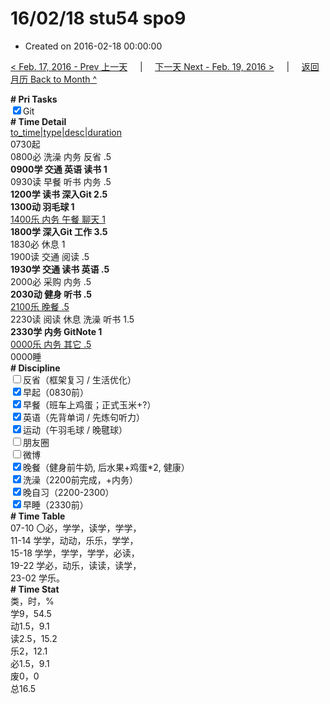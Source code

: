 # 16/02/18 stu54 spo9

- Created on 2016-02-18 00:00:00

[< Feb. 17, 2016 - Prev 上一天](/_archived/lifelogs/2016/02/d17.md) &nbsp; &nbsp; | &nbsp; &nbsp; [下一天 Next - Feb. 19, 2016 >](/_archived/lifelogs/2016/02/d19.md) &nbsp; &nbsp; |  &nbsp; &nbsp; [返回月历 Back to Month ^](/_archived/lifelogs/2016/02/index.md)
<br/><div><b># Pri Tasks</b></div><div><input checked="true" type="checkbox"/>Git</div><div><b># Time Detail</b></div><div><u>to_time|type|desc|duration</u></div><div>0730起</div><div>0800必 洗澡 内务 反省 .5</div><div><b>0900学 交通 英语 读书 1</b></div><div>0930读 早餐 听书 内务 .5</div><div><b>1200学 读书 深入Git 2.5</b></div><div><b>1300动 羽毛球 1</b></div><div><u>1400乐 内务 午餐 聊天 1</u></div><div><b>1800学 深入Git 工作 3.5</b></div><div>1830必 休息 1</div><div>1900读 交通 阅读 .5</div><div><b>1930学 交通 读书 英语 .5</b></div><div>2000必 采购 内务 .5</div><div><b>2030动 健身 听书 .5</b></div><div><u>2100乐 晚餐 .5</u></div><div>2230读 阅读 休息 洗澡 听书 1.5</div><div><b>2330学 内务 GitNote 1</b></div><div><u>0000乐 内务 其它 .5</u></div><div>0000睡</div><div><b># Discipline</b></div><div><input type="checkbox"/>反省（框架复习 / 生活优化）</div><div><input checked="true" type="checkbox"/>早起（0830前）</div><div><input checked="true" type="checkbox"/>早餐（班车上鸡蛋；正式玉米+?）</div><div><input checked="true" type="checkbox"/>英语（先背单词 / 先炼句听力）</div><div><input checked="true" type="checkbox"/>运动（午羽毛球 / 晚毽球）</div><div><input type="checkbox"/>朋友圈</div><div><input type="checkbox"/>微博</div><div><input checked="true" type="checkbox"/>晚餐（健身前牛奶, 后水果+鸡蛋*2, 健康）</div><div><input checked="true" type="checkbox"/>洗澡（2200前完成，+内务）</div><div><input checked="true" type="checkbox"/>晚自习（2200-2300）</div><div><input checked="true" type="checkbox"/>早睡（2330前）</div><div><b># Time Table</b></div><div>07-10 〇必，学学，读学，学学，</div><div>11-14 学学，动动，乐乐，学学，</div><div>15-18 学学，学学，学学，必读，</div><div>19-22 学必，动乐，读读，读学，</div><div>23-02 学乐。</div><div><b># Time Stat</b></div><div>类，时，%</div><div>学9，54.5</div><div>动1.5，9.1</div><div>读2.5，15.2</div><div>乐2，12.1</div><div>必1.5，9.1</div><div>废0，0</div><div>总16.5</div>
